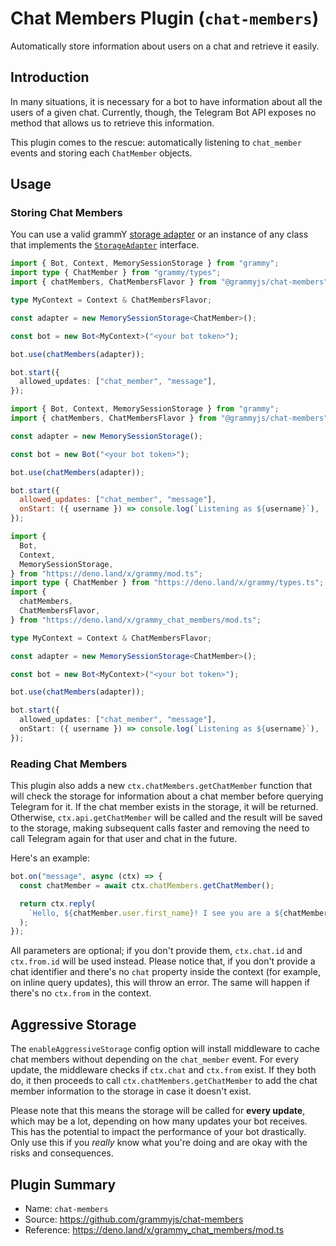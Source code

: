 # Chat Members Plugin (`chat-members`)

Automatically store information about users on a chat and retrieve it easily.

## Introduction

In many situations, it is necessary for a bot to have information about all the users of a given chat.
Currently, though, the Telegram Bot API exposes no method that allows us to retrieve this information.

This plugin comes to the rescue: automatically listening to `chat_member` events and storing each `ChatMember` objects.

## Usage

### Storing Chat Members

You can use a valid grammY [storage adapter](https://grammy.dev/plugins/session.html#known-storage-adapters) or an
instance of any class that implements the [`StorageAdapter`](https://deno.land/x/grammy/mod.ts?s=StorageAdapter) interface.

<CodeGroup>
  <CodeGroupItem title="TypeScript" active>

```ts
import { Bot, Context, MemorySessionStorage } from "grammy";
import type { ChatMember } from "grammy/types";
import { chatMembers, ChatMembersFlavor } from "@grammyjs/chat-members";

type MyContext = Context & ChatMembersFlavor;

const adapter = new MemorySessionStorage<ChatMember>();

const bot = new Bot<MyContext>("<your bot token>");

bot.use(chatMembers(adapter));

bot.start({
  allowed_updates: ["chat_member", "message"],
});
```

</CodeGroupItem>

<CodeGroupItem title="JavaScript" active>

```js
import { Bot, Context, MemorySessionStorage } from "grammy";
import { chatMembers, ChatMembersFlavor } from "@grammyjs/chat-members";

const adapter = new MemorySessionStorage();

const bot = new Bot("<your bot token>");

bot.use(chatMembers(adapter));

bot.start({
  allowed_updates: ["chat_member", "message"],
  onStart: ({ username }) => console.log(`Listening as ${username}`),
});
```

</CodeGroupItem>

<CodeGroupItem title="Deno" active>

```ts
import {
  Bot,
  Context,
  MemorySessionStorage,
} from "https://deno.land/x/grammy/mod.ts";
import type { ChatMember } from "https://deno.land/x/grammy/types.ts";
import {
  chatMembers,
  ChatMembersFlavor,
} from "https://deno.land/x/grammy_chat_members/mod.ts";

type MyContext = Context & ChatMembersFlavor;

const adapter = new MemorySessionStorage<ChatMember>();

const bot = new Bot<MyContext>("<your bot token>");

bot.use(chatMembers(adapter));

bot.start({
  allowed_updates: ["chat_member", "message"],
  onStart: ({ username }) => console.log(`Listening as ${username}`),
});
```

</CodeGroupItem>

</CodeGroup>

### Reading Chat Members

This plugin also adds a new `ctx.chatMembers.getChatMember` function that will check the storage for information about a chat member before querying Telegram for it.
If the chat member exists in the storage, it will be returned.
Otherwise, `ctx.api.getChatMember` will be called and the result will be saved to the storage, making subsequent calls faster and removing the need to call Telegram again for that user and chat in the future.

Here's an example:

```ts
bot.on("message", async (ctx) => {
  const chatMember = await ctx.chatMembers.getChatMember();

  return ctx.reply(
    `Hello, ${chatMember.user.first_name}! I see you are a ${chatMember.status} of this chat!`,
  );
});
```

All parameters are optional; if you don't provide them, `ctx.chat.id` and `ctx.from.id` will be used instead.
Please notice that, if you don't provide a chat identifier and there's no `chat` property inside the context (for example, on inline query updates), this will throw an error.
The same will happen if there's no `ctx.from` in the context.

## Aggressive Storage

The `enableAggressiveStorage` config option will install middleware to cache chat members without depending on the `chat_member` event.
For every update, the middleware checks if `ctx.chat` and `ctx.from` exist.
If they both do, it then proceeds to call `ctx.chatMembers.getChatMember` to add the chat member information to the storage in case it doesn't exist.

Please note that this means the storage will be called for **every update**, which may be a lot, depending on how many updates your bot receives.
This has the potential to impact the performance of your bot drastically.
Only use this if you _really_ know what you're doing and are okay with the risks and consequences.

## Plugin Summary

- Name: `chat-members`
- Source: <https://github.com/grammyjs/chat-members>
- Reference: <https://deno.land/x/grammy_chat_members/mod.ts>
